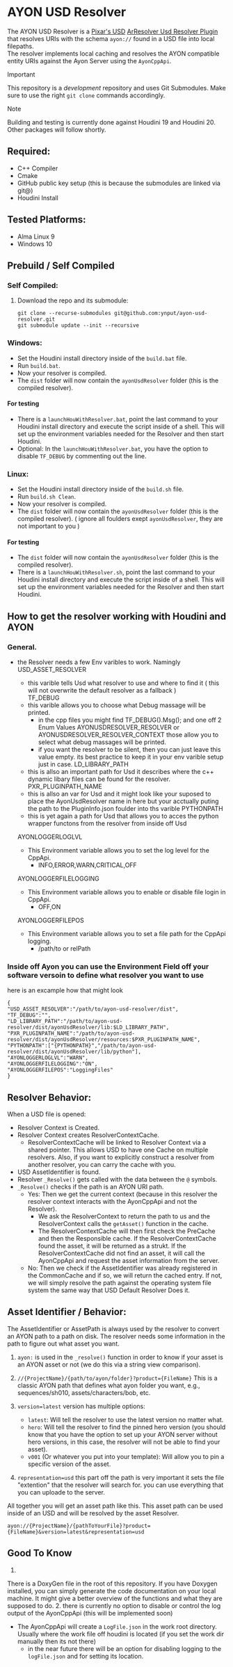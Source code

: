 # AYON USD Resolver  
The AYON USD Resolver is a [Pixar's USD](https://openusd.org) [ArResolver Usd Resolver Plugin](https://openusd.org/release/api/ar_page_front.html#ar_uri_resolvers)  
that resolves URIs with the schema `ayon://` found in a USD file into local filepaths.  
The resolver implements local caching and resolves the AYON compatible entity URIs against the Ayon Server using the `AyonCppApi`.  

> [!IMPORTANT]  
> This repository is a _development_ repository and uses Git Submodules. Make sure to use the right `git clone` commands accordingly.  

> [!NOTE]  
Building and testing is currently done against Houdini 19 and Houdini 20. Other packages will follow shortly.


## Required:
- C++ Compiler
- Cmake
- GitHub public key setup (this is because the submodules are linked via git@)
- Houdini Install

## Tested Platforms:
- Alma Linux 9
- Windows 10

## Prebuild / Self Compiled

### Self Compiled:
1. Download the repo and its submodule:
    ```
    git clone --recurse-submodules git@github.com:ynput/ayon-usd-resolver.git
    git submodule update --init --recursive
    ```
   
### Windows:
- Set the Houdini install directory inside of the `build.bat` file.
- Run `build.bat`.
- Now your resolver is compiled.
- The `dist` folder will now contain the `ayonUsdResolver` folder (this is the compiled resolver).  
#### For testing
- There is a `launchHouWithResolver.bat`, point the last command to your Houdini install directory and execute the script inside of a shell. This will set up the environment variables needed for the Resolver and then start Houdini.
- Optional: In the `launchHouWithResolver.bat`, you have the option to disable `TF_DEBUG` by commenting out the line.

### Linux:
- Set the Houdini install directory inside of the `build.sh` file.
- Run `build.sh Clean`.
- Now your resolver is compiled.  
- The `dist` folder will now contain the `ayonUsdResolver` folder (this is the compiled resolver). ( ignore all foulders exept `ayonUsdResolver`, they are not important to you )  
#### For testing
- The `dist` folder will now contain the `ayonUsdResolver` folder (this is the compiled resolver).
- There is a `launchHouWithResolver.sh`, point the last command to your Houdini install directory and execute the script inside of a shell. This will set up the environment variables needed for the Resolver and then start Houdini.

## How to get the resolver working with Houdini and AYON
### General. 
- the Resolver needs a few Env varibles to work. Namingly
  USD_ASSET_RESOLVER
  	- this varible tells Usd what resolver to use and where to find it ( this will not overwrite the default resolver as a fallback )  
  TF_DEBUG
	- this varible allows you to choose what Debug massage will be printed.
 		- in the cpp files you might find TF_DEBUG().Msg(); and one off 2 Enum Values AYONUSDRESOLVER_RESOLVER or AYONUSDRESOLVER_RESOLVER_CONTEXT those allow you to select what debug massages will be printed.
   		- if you want the resolver to be silent, then you can just leave this value empty. its best practice to keep it in your env varible setup just in case. 
  LD_LIBRARY_PATH
	- this is allso an important path for Usd it describes where the c++ dynamic libary files can be found for the resolver. 
  PXR_PLUGINPATH_NAME
	- this is allso an var for Usd and it might look like your suposed to place the AyonUsdResolver name in here but your acctually puting the path to the PluginInfo.json foulder into ths varible 
  PYTHONPATH
	- this is yet again a path for Usd that allows you to acces the python wrapper functons from the resolver from inside off Usd
 
  AYONLOGGERLOGLVL  
  	- This Environment variable allows you to set the log level for the CppApi.  
		- INFO,ERROR,WARN,CRITICAL,OFF
  	  
  AYONLOGGERFILELOGGING  
  	- This Environment variable allows you to enable or disable file login in CppApi.  
		- OFF,ON
  	  
  AYONLOGGERFILEPOS  
  	- This Environment variable allows you to set a file path for the CppApi logging.  
		- /path/to or relPath  
 
 ### Inside off Ayon you can use the Environment Field off your software versoin to define what resolver you want to use
 here is an excample how that might look 
 ```
{
"USD_ASSET_RESOLVER":"/path/to/ayon-usd-resolver/dist",
"TF_DEBUG":"",
"LD_LIBRARY_PATH":"/path/to/ayon-usd-resolver/dist/ayonUsdResolver/lib:$LD_LIBRARY_PATH",
"PXR_PLUGINPATH_NAME":"/path/to/ayon-usd-resolver/dist/ayonUsdResolver/resources:$PXR_PLUGINPATH_NAME",
"PYTHONPATH":["{PYTHONPATH}","/path/to/ayon-usd-resolver/dist/ayonUsdResolver/lib/python"],
"AYONLOGGERLOGLVL":"WARN",
"AYONLOGGERFILELOGGING":"ON",
"AYONLOGGERFILEPOS":"LoggingFiles"
}
```

## Resolver Behavior:

When a USD file is opened:
- Resolver Context is Created.
- Resolver Context creates ResolverContextCache.
    - ResolverContextCache will be linked to Resolver Context via a shared pointer. This allows USD to have one Cache on multiple resolvers. Also, if you want to explicitly construct a resolver from another resolver, you can carry the cache with you.
- USD AssetIdentifier is found.
- Resolver `_Resolve()` gets called with the data between the `@` symbols.
- `_Resolve()` checks if the path is an AYON URI path.
    - Yes: Then we get the current context (because in this resolver the resolver context interacts with the AyonCppApi and not the Resolver).
        - We ask the ResolverContext to return the path to us and the ResolverContext calls the `getAsset()` function in the cache.
        - The ResolverContextCache will then first check the PreCache and then the Responsible cache. If the ResolverContextCache found the asset, it will be returned as a strukt. If the ResolverContextCache did not find an asset, it will call the AyonCppApi and request the asset information from the server.
    - No: Then we check if the AssetIdentifier was already registered in the CommonCache and if so, we will return the cached entry. If not, we will simply resolve the path against the operating system file system the same way that USD Default Resolver Does it.

## Asset Identifier / Behavior:

The AssetIdentifier or AssetPath is always used by the resolver to convert an AYON path to a path on disk. The resolver needs some information in the path to figure out what asset you want.
1. `ayon:` is used in the `_resolve()` function in order to know if your asset is an AYON asset or not (we do this via a string view comparison).
2. `//{ProjectName}/{path/to/ayon/folder}?product={FileName}` This is a classic AYON path that defines what ayon folder you want, e.g., sequences/sh010, assets/characters/bob, etc.

3. `version=latest` version has multiple options:
    - `latest`: Will tell the resolver to use the latest version no matter what.
    - `hero`: Will tell the resolver to find the pinned hero version (you should know that you have the option to set up your AYON server without hero versions, in this case, the resolver will not be able to find your asset).
    - `v001` (Or whatever you put into your template): Will allow you to pin a specific version of the asset.
4. `representation=usd` this part off the path is very important it sets the file "extention" that the resolver will search for. you can use everything that you can uploade to the server.

All together you will get an asset path like this. This asset path can be used inside of an USD and will be resolved by the asset Resolver.

`ayon://{ProjectName}/{pathToYourFile}?product={FileName}&version=latest&representation=usd`


## Good To Know


1.
There is a DoxyGen file in the root of this repository. 
If you have Doxygen installed, you can simply generate the code documentation on your local machine. 
It might give a better overview of the functions and what they are supposed to do.
2.
there is currently no option to disable or control the log output of the AyonCppApi (this will be implemented soon)
- The AyonCppApi will create a `LogFile.json` in the work root directory. Usually where the work file off houdini is located (if you set the work dir manually then its not there)
    - in the near future there will be an option for disabling logging to the `logFile.json` and for setting its location. 
